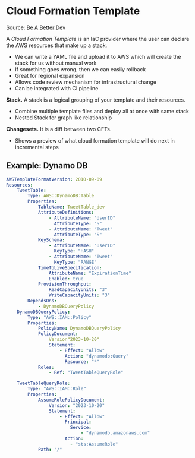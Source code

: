 # Cloud Formation Template

Source: [Be A Better Dev](https://www.youtube.com/watch?v=0Sh9OySCyb4)

A *Cloud Formation Template* is an IaC provider where the user can declare the AWS resources that make up a stack.

- We can write a YAML file and upload it to AWS which will create the stack for us without manual work
- If something goes wrong, then we can easily rollback
- Great for regional expansion
- Allows code review mechanism for infrastructural change
- Can be integrated with CI pipeline

**Stack.** A stack is a logical grouping of your template and their resources.

- Combine multiple template files and deploy all at once with same stack
- Nested Stack for graph like relationship

**Changesets.** It is a diff between two CFTs.

- Shows a preview of what cloud formation template will do next in incremental steps

## Example: Dynamo DB

```yaml
AWSTemplateFormatVersion: 2010-09-09
Resources:
    TweetTable:
        Type: AWS::DynamoDB:Table
        Properties:
            TableName: TweetTable_dev
            AttributeDefinitions:
                - AttributeName: "UserID"
                  AttributeType: "S"
                - AttributeName: "Tweet"
                  AttributeType: "S"
            KeySchema:
                - AttributeName: "UserID"
                  KeyType: "HASH"
                - AttributeName: "Tweet"
                  KeyType: "RANGE"
            TimeToLiveSpecification:
                AttributeName: "ExpirationTime"
                Enabled: true
            ProvisionThroughput:
                ReadCapacityUnits: "3"
                WriteCapacityUnits: "3"
        DependsOns:
            - DynamoDBQueryPolicy
    DynamoDBQueryPolicy:
        Type: "AWS::IAM::Policy"
        Properties:
            PolicyName: DynamoDBQueryPolicy
            PolicyDocument: 
                Version"2023-10-20"
                Statement:
                    - Effect: "Allow"
                      Action: "dynamodb:Query"
                      Resource: "*"
            Roles:
                - Ref: "TweetTableQueryRole"

    TweetTableQueryRole:
        Type: "AWS::IAM::Role"
        Properties:
            AssumeRolePolicyDocument:
                Version: "2023-10-20"
                Statement:
                    - Effect: "Allow"
                      Principal:
                        Service:
                            - "dynamodb.amazonaws.com"
                      Action:
                        - "sts:AssumeRole"
            Path: "/"

```
